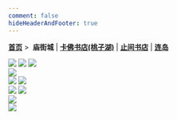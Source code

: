 ```yaml
---
comment: false
hideHeaderAndFooter: true
---
```

<style>.container{margin:0 auto;width:1280px;}</style>

**[首页](/)** >&nbsp; **庙街城** | **[卡佛书店(桃子湖)](/pho/kafo)** | **[止间书店](/pho/zhijian)** | **[连岛](/pho/liandao)**

<div class=".gkpho-container">
<img class="gkpho-img" src="https://pho-1258820352.cos.ap-nanjing.myqcloud.com/miaojie/IMG_2476.jpg">
<img class="gkpho-img gkpho-img-margin" src="https://pho-1258820352.cos.ap-nanjing.myqcloud.com/miaojie/IMG_2477.jpg">
<img class="gkpho-img gkpho-img-margin" src="https://pho-1258820352.cos.ap-nanjing.myqcloud.com/miaojie/IMG_2478.jpg">
</div>

<div class=".gkpho-container">

<img class="gkpho-img gkpho-img-margin" src="https://pho-1258820352.cos.ap-nanjing.myqcloud.com/miaojie/IMG_2479.jpg">
</div>

<div class=".gkpho-container">
<img class="gkpho-img" src="https://pho-1258820352.cos.ap-nanjing.myqcloud.com/miaojie/IMG_2480.jpg">
<img class="gkpho-img gkpho-img-margin" src="https://pho-1258820352.cos.ap-nanjing.myqcloud.com/miaojie/IMG_2481.jpg">
</div>

<div class=".gkpho-container">
<img class="gkpho-img" src="https://pho-1258820352.cos.ap-nanjing.myqcloud.com/miaojie/IMG_2482.jpg">
<img class="gkpho-img gkpho-img-margin" src="https://pho-1258820352.cos.ap-nanjing.myqcloud.com/miaojie/IMG_2484.jpg">
</div>

<div>
<img class="gkpho-single-img" src="https://pho-1258820352.cos.ap-nanjing.myqcloud.com/miaojie/IMG_2486.jpg">
</div>

<div>
<img class="gkpho-single-img" src="https://pho-1258820352.cos.ap-nanjing.myqcloud.com/miaojie/IMG_2485.jpg">
</div>
